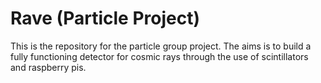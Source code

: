 # Rave (Particle Project)

This is the repository for the particle group project. The aims is to build a fully functioning detector for cosmic rays through the use of 
scintillators and raspberry pis. 

